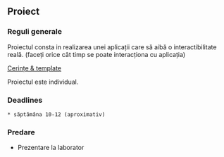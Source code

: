 ## Proiect

### Reguli generale

Proiectul consta in realizarea unei aplicații care să aibă o interactibilitate reală. (faceți orice cât timp se poate interacționa cu aplicația)

[Cerințe & template](https://github.com/Ionnier/oop-template)

Proiectul este individual.

### Deadlines
    * săptămâna 10-12 (aproximativ)

### Predare

* Prezentare la laborator